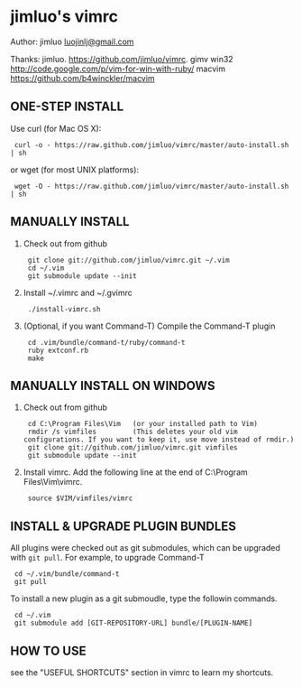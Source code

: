 jimluo's vimrc
============
Author: jimluo <luojinlj@gmail.com>

Thanks:
  jimluo. https://github.com/jimluo/vimrc.
  gimv win32 http://code.google.com/p/vim-for-win-with-ruby/
  macvim https://github.com/b4winckler/macvim

ONE-STEP INSTALL
----------------

Use curl (for Mac OS X):

     curl -o - https://raw.github.com/jimluo/vimrc/master/auto-install.sh | sh

or wget (for most UNIX platforms):

     wget -O - https://raw.github.com/jimluo/vimrc/master/auto-install.sh | sh


MANUALLY INSTALL
----------------

1. Check out from github

        git clone git://github.com/jimluo/vimrc.git ~/.vim
        cd ~/.vim
        git submodule update --init

2. Install ~/.vimrc and ~/.gvimrc

        ./install-vimrc.sh

3. (Optional, if you want Command-T) Compile the Command-T plugin

        cd .vim/bundle/command-t/ruby/command-t
        ruby extconf.rb
        make

MANUALLY INSTALL ON WINDOWS
---------------------------

1. Check out from github

        cd C:\Program Files\Vim   (or your installed path to Vim)
        rmdir /s vimfiles         (This deletes your old vim configurations. If you want to keep it, use move instead of rmdir.)
        git clone git://github.com/jimluo/vimrc.git vimfiles
        git submodule update --init

2. Install vimrc. Add the following line at the end of C:\Program Files\Vim\vimrc.

        source $VIM/vimfiles/vimrc


  
INSTALL & UPGRADE PLUGIN BUNDLES
--------------------------------

All plugins were checked out as git submodules, 
which can be upgraded with `git pull`. For example, to upgrade Command-T 

     cd ~/.vim/bundle/command-t
     git pull

To install a new plugin as a git submoudle, type the followin commands.

     cd ~/.vim
     git submodule add [GIT-REPOSITORY-URL] bundle/[PLUGIN-NAME]

HOW TO USE
----------

see the "USEFUL SHORTCUTS" section in vimrc to learn my shortcuts.


